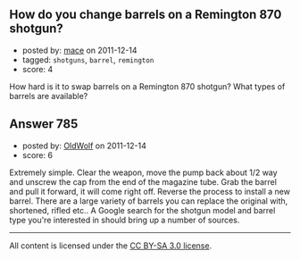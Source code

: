 ## How do you change barrels on a Remington 870 shotgun?

- posted by: [mace](https://stackexchange.com/users/-1/163-mace) on 2011-12-14
- tagged: `shotguns`, `barrel`, `remington`
- score: 4

How hard is it to swap barrels on a Remington 870 shotgun? What types of barrels are available?


## Answer 785

- posted by: [OldWolf](https://stackexchange.com/users/-1/111-oldwolf) on 2011-12-14
- score: 6

Extremely simple. Clear the weapon, move the pump back about 1/2 way and unscrew the cap from the end of the magazine tube. Grab the barrel and pull it forward, it will come right off. Reverse the process to install a new barrel. There are a large variety of barrels you can replace the original with, shortened, rifled etc.. A Google search for the shotgun model and barrel type you're interested in should bring up a number of sources.



---

All content is licensed under the [CC BY-SA 3.0 license](https://creativecommons.org/licenses/by-sa/3.0/).
